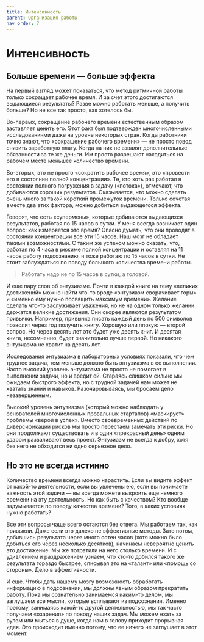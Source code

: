 ```yaml
---
title: Интенсивность
parent: Организация работы
nav_order: 7
---
```


# Интенсивность

## Больше времени — больше эффекта

На первый взгляд может показаться, что метод ритмичной работы только
сокращает рабочее время. И за счет этого достигаются выдающиеся
результаты? Разве можно работать меньше, а получить больше? Но не все
так просто, как хотелось бы.

Во-первых, сокращение рабочего времени естественным образом заставляет
ценить его. Этот факт был подтвержден многочисленными исследованиями
даже на уровне некоторых стран. Когда работники точно знают, что
«сокращение рабочего времени» — не просто повод снизить заработную
плату. Когда на них не взвалят дополнительные обязанности за те же
деньги. Им просто разрешают находиться на рабочем месте меньшее
количество времени.

Во-вторых, это не просто «сократить рабочее время», это «провести его
в состоянии полной концентрации». Те, кто хоть раз работал в состоянии
полного погружения в задачу («потока»), отмечают, что добиваются
хороших результатов. Оказывается, что можно сделать очень много за
такой короткий промежуток времени. Только сочетая вместе два этих
фактора, можно добиться выдающегося эффекта.

Говорят, что есть «супермены», которые добиваются выдающихся
результатов, работая по 15 часов в сутки. У меня всегда возникает один
вопрос: как измеряется это время? Опасно думать, что они проводят в
состоянии концентрации все эти 15 часов. Наш мозг не обладает такими
возможностями. С таким же успехом можно сказать, что, работая по 4
часа в режиме полной концентрации и оставляя на 11 часов работу
подсознанию, я тоже работаю по 15 часов в сутки. Не стоит заблуждаться
по поводу большого количества времени работы.

> Работать надо не по 15 часов в сутки, а головой.

И еще пару слов об энтузиазме. Почти в каждой книге на тему «великих
достижений» можно найти что-то вроде «энтузиазм сворачивает горы» и
«именно ему нужно посвящить максимум времени». Желание сделать что-то
заслуживает уважения, но не на одном только желании держатся великие
достижения. Они скорее являются результатом привычки. Например,
привычка писать каждый день по 500 символов позволит через год
получить книгу. Хорошую или плохую — второй вопрос. Но через десять
лет это будет уже десять книг. И десятая книга, несомненно, будет
значительно лучше первой. Но никакого энтузиазма не хватит на десять
лет.

Исследования энтузиазма в лабораторных условиях показали, что чем
труднее задача, тем меньше должно быть энтузиазма в ее
выполнении. Часто высокий уровень энтузиазма не просто не помогает в
выполнении задачи, но и вредит ей. Стараясь слишком сильно мы ожидаем
быстрого эффекта, но с трудной задачей нам может не хватать знаний и
навыков. Разочаровываясь, мы бросаем дело незавершенным.

Высокий уровень энтузиазма (который можно наблюдать у основателей
многочисленных провальных стартапов) «маскирует» проблемы «верой в
успех». Вместо своевременных действий по диверсификации рисков мы
просто перестаем замечать эти риски. Но они продолжают существовать и
в один «прекрасный день» одним ударом разваливают весь
проект. Энтузиазм не всегда к добру, хотя без него не обходится ни
одно серьезное дело.

## Но это не всегда истинно

Количество времени всегда можно нарастить. Если вы видите эффект от
какой-то деятельности, если вы увлечены ею, если вы понимаете важность
этой задачи — вы всегда можете выкроить еще немного времени на эту
деятельность. Но как быть с качеством? Кто вообще задумывается по
поводу качества времени? Того, в каких условиях нужно работать?

Все эти вопросы чаще всего остаются без ответа. Мы работаем так, как
привыкли. Даже если это далеко не эффективные методы. Зато потом,
добившись результата через много сотен часов (хотя можно было добиться
его через несколько десятков), начинаем невероятно ценить это
достижение. Мы же потратили на него столько времени. И с удивлением и
раздражением узнаем, что кто-то добился такого же результата гораздо
быстрее, списывая это на «талант» или «помощь со стороны». Дело в
эффективности.

И еще. Чтобы дать нашему мозгу возможность обработать информацию в
подсознании, мы должны явным образом прекратить работу. Пока мы
сознательно занимаемся каким-то делом, мы заглушаем все мысли, которые
всплывают из подсознания. Именно поэтому, занимаясь какой-то другой
деятельностью, мы так часто получаем «озарения» по поводу наших
задач. Мы можем ехать за рулем или мыться в душе, когда нам в голову
приходит прорывная идея. Это происходит именно потому, что ее ничего
не заглушает в этот момент.
